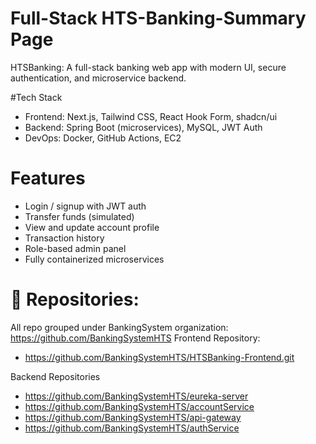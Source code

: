# Full-Stack HTS-Banking-Summary Page
HTSBanking: A full-stack banking web app with modern UI, secure authentication, and microservice backend.

#Tech Stack
- Frontend: Next.js, Tailwind CSS, React Hook Form, shadcn/ui
- Backend: Spring Boot (microservices), MySQL, JWT Auth
- DevOps: Docker, GitHub Actions, EC2

# Features
- Login / signup with JWT auth
- Transfer funds (simulated)
- View and update account profile
- Transaction history
- Role-based admin panel
- Fully containerized microservices

# 🔗 Repositories:
All repo grouped under BankingSystem organization: https://github.com/BankingSystemHTS
Frontend Repository:
- https://github.com/BankingSystemHTS/HTSBanking-Frontend.git
  
Backend Repositories
- https://github.com/BankingSystemHTS/eureka-server
- https://github.com/BankingSystemHTS/accountService
- https://github.com/BankingSystemHTS/api-gateway
- https://github.com/BankingSystemHTS/authService
